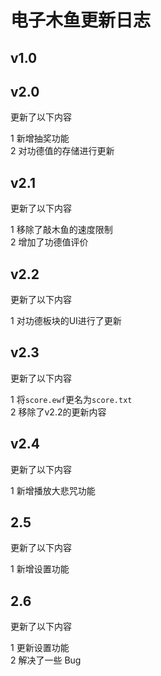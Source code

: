 # 电子木鱼更新日志

## v1.0

## v2.0
更新了以下内容

1 新增抽奖功能    
2 对功德值的存储进行更新

## v2.1
更新了以下内容

1 移除了敲木鱼的速度限制  
2 增加了功德值评价  

## v2.2
更新了以下内容

1 对功德板块的UI进行了更新  

## v2.3
更新了以下内容
 
1 将`score.ewf`更名为`score.txt`  
2 移除了v2.2的更新内容  

## v2.4
更新了以下内容  

1 新增播放大悲咒功能   

## 2.5
更新了以下内容

1 新增设置功能

## 2.6
更新了以下内容

1 更新设置功能    
2 解决了一些 Bug
